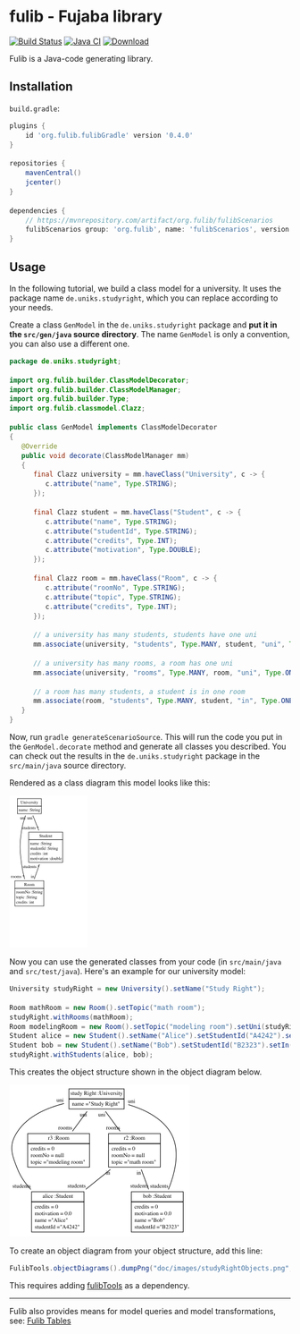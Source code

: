 # fulib - Fujaba library

[![Build Status](https://travis-ci.org/fujaba/fulib.svg?branch=master)](https://travis-ci.org/fujaba/fulib)
[![Java CI](https://github.com/fujaba/fulib/workflows/Java%20CI/badge.svg)](https://github.com/fujaba/fulib/actions)
[![Download](https://api.bintray.com/packages/fujaba/maven/fulib/images/download.svg)](https://bintray.com/fujaba/maven/fulib/_latestVersion "Download")

Fulib is a Java-code generating library.

## Installation

`build.gradle`:

```groovy
plugins {
    id 'org.fulib.fulibGradle' version '0.4.0'
}

repositories {
    mavenCentral()
    jcenter()
}

dependencies {
    // https://mvnrepository.com/artifact/org.fulib/fulibScenarios
    fulibScenarios group: 'org.fulib', name: 'fulibScenarios', version: '1.3.0'
}
```

## Usage

In the following tutorial, we build a class model for a university.
It uses the package name `de.uniks.studyright`, which you can replace according to your needs.

Create a class `GenModel` in the `de.uniks.studyright` package and **put it in the `src/gen/java` source directory**.
The name `GenModel` is only a convention, you can also use a different one.

<!-- insert_code_fragment: test.GenModel | fenced -->
```java
package de.uniks.studyright;

import org.fulib.builder.ClassModelDecorator;
import org.fulib.builder.ClassModelManager;
import org.fulib.builder.Type;
import org.fulib.classmodel.Clazz;

public class GenModel implements ClassModelDecorator
{
   @Override
   public void decorate(ClassModelManager mm)
   {
      final Clazz university = mm.haveClass("University", c -> {
         c.attribute("name", Type.STRING);
      });

      final Clazz student = mm.haveClass("Student", c -> {
         c.attribute("name", Type.STRING);
         c.attribute("studentId", Type.STRING);
         c.attribute("credits", Type.INT);
         c.attribute("motivation", Type.DOUBLE);
      });

      final Clazz room = mm.haveClass("Room", c -> {
         c.attribute("roomNo", Type.STRING);
         c.attribute("topic", Type.STRING);
         c.attribute("credits", Type.INT);
      });

      // a university has many students, students have one uni
      mm.associate(university, "students", Type.MANY, student, "uni", Type.ONE);

      // a university has many rooms, a room has one uni
      mm.associate(university, "rooms", Type.MANY, room, "uni", Type.ONE);

      // a room has many students, a student is in one room
      mm.associate(room, "students", Type.MANY, student, "in", Type.ONE);
   }
}
```
<!-- end_code_fragment: -->

Now, run `gradle generateScenarioSource`.
This will run the code you put in the `GenModel.decorate` method and generate all classes you described.
You can check out the results in the `de.uniks.studyright` package in the `src/main/java` source directory.

Rendered as a class diagram this model looks like this:

![University class diagram](test/src/main/java/de/uniks/studyright/classDiagram.png)

Now you can use the generated classes from your code (in `src/main/java` and `src/test/java`).
Here's an example for our university model:

<!-- insert_code_fragment: test.UniversityModelUsage | fenced -->
```java
University studyRight = new University().setName("Study Right");

Room mathRoom = new Room().setTopic("math room");
studyRight.withRooms(mathRoom);
Room modelingRoom = new Room().setTopic("modeling room").setUni(studyRight);
Student alice = new Student().setName("Alice").setStudentId("A4242").setIn(mathRoom);
Student bob = new Student().setName("Bob").setStudentId("B2323").setIn(mathRoom);
studyRight.withStudents(alice, bob);
```
<!-- end_code_fragment: -->

This creates the object structure shown in the object diagram below.

![simple object diagram](test/doc/images/studyRightObjects.png)

To create an object diagram from your object structure, add this line:

<!-- insert_code_fragment: test.UniversityObjectDiagram | fenced -->
```java
FulibTools.objectDiagrams().dumpPng("doc/images/studyRightObjects.png", studyRight);
```
<!-- end_code_fragment: -->

This requires adding [fulibTools](https://github.com/fujaba/fulibTools) as a dependency.

---

Fulib also provides means for model queries and model transformations, see:
[Fulib Tables](doc/FulibTables.md)
